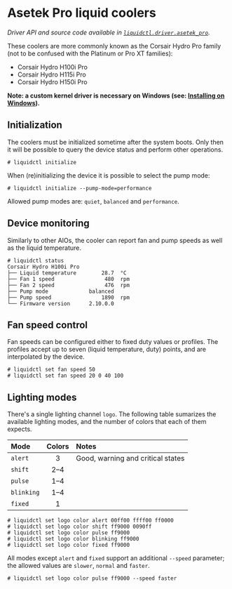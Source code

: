 # Asetek Pro liquid coolers
_Driver API and source code available in [`liquidctl.driver.asetek_pro`](../liquidctl/driver/asetek_pro.py)._

These coolers are more commonly known as the Corsair Hydro Pro family (not to
be confused with the Platinum or Pro XT families):

- Corsair Hydro H100i Pro
- Corsair Hydro H115i Pro
- Corsair Hydro H150i Pro

**Note: a custom kernel driver is necessary on Windows (see: [Installing on
Windows](../README.md#windows-system-level-dependencies)).**

## Initialization

The coolers must be initialized sometime after the system boots.  Only then it
will be possible to query the device status and perform other operations.

```
# liquidctl initialize
```

When (re)initializing the device it is possible to select the pump mode:

```
# liquidctl initialize --pump-mode=performance
```

Allowed pump modes are: `quiet`, `balanced` and `performance`.

## Device monitoring

Similarly to other AIOs, the cooler can report fan and pump speeds as well as
the liquid temperature.

```
# liquidctl status
Corsair Hydro H100i Pro
├── Liquid temperature        28.7  °C
├── Fan 1 speed                480  rpm
├── Fan 2 speed                476  rpm
├── Pump mode             balanced
├── Pump speed                1890  rpm
└── Firmware version      2.10.0.0
```

## Fan speed control

Fan speeds can be configured either to fixed duty values or profiles.  The
profiles accept up to seven (liquid temperature, duty) points, and are
interpolated by the device.

```
# liquidctl set fan speed 50
# liquidctl set fan speed 20 0 40 100
```

## Lighting modes

There's a single lighting channel `logo`.  The following table sumarizes the
available lighting modes, and the number of colors that each of them expects.

| Mode | Colors | Notes |
| :-- | :--: | :-- |
| `alert` | 3 | Good, warning and critical states |
| `shift` | 2–4 ||
| `pulse` | 1–4 ||
| `blinking` | 1–4 ||
| `fixed` | 1 ||

```
# liquidctl set logo color alert 00ff00 ffff00 ff0000
# liquidctl set logo color shift ff9000 0090ff
# liquidctl set logo color pulse ff9000
# liquidctl set logo color blinking ff9000
# liquidctl set logo color fixed ff9000
```

All modes except `alert` and `fixed` support an additional `--speed` parameter;
the allowed values are `slower`, `normal` and `faster`.

```
# liquidctl set logo color pulse ff9000 --speed faster
```
